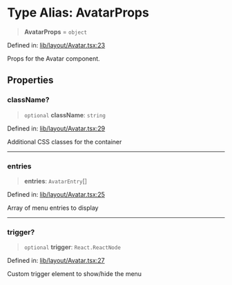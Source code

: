 # Type Alias: AvatarProps

> **AvatarProps** = `object`

Defined in: [lib/layout/Avatar.tsx:23](https://github.com/aldesgroup/goaldn/blob/6a7943d02984b1a6b41d76a3a483a1484b644076/lib/layout/Avatar.tsx#L23)

Props for the Avatar component.

## Properties

### className?

> `optional` **className**: `string`

Defined in: [lib/layout/Avatar.tsx:29](https://github.com/aldesgroup/goaldn/blob/6a7943d02984b1a6b41d76a3a483a1484b644076/lib/layout/Avatar.tsx#L29)

Additional CSS classes for the container

***

### entries

> **entries**: `AvatarEntry`[]

Defined in: [lib/layout/Avatar.tsx:25](https://github.com/aldesgroup/goaldn/blob/6a7943d02984b1a6b41d76a3a483a1484b644076/lib/layout/Avatar.tsx#L25)

Array of menu entries to display

***

### trigger?

> `optional` **trigger**: `React.ReactNode`

Defined in: [lib/layout/Avatar.tsx:27](https://github.com/aldesgroup/goaldn/blob/6a7943d02984b1a6b41d76a3a483a1484b644076/lib/layout/Avatar.tsx#L27)

Custom trigger element to show/hide the menu
